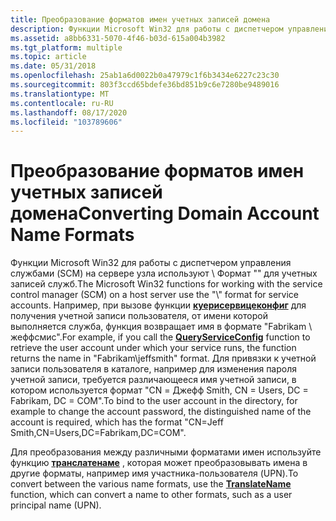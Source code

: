 ```yaml
---
title: Преобразование форматов имен учетных записей домена
description: Функции Microsoft Win32 для работы с диспетчером управления службами (SCM) на сервере узла используют \ 0034; \\ Формат имени пользователя домена \ 0034; для учетных записей служб.
ms.assetid: a8bb6331-5070-4f46-b03d-615a004b3982
ms.tgt_platform: multiple
ms.topic: article
ms.date: 05/31/2018
ms.openlocfilehash: 25ab1a6d0022b0a47979c1f6b3434e6227c23c30
ms.sourcegitcommit: 803f3ccd65bdefe36bd851b9c6e7280be9489016
ms.translationtype: MT
ms.contentlocale: ru-RU
ms.lasthandoff: 08/17/2020
ms.locfileid: "103789606"
---
```

# <a name="converting-domain-account-name-formats"></a><span data-ttu-id="441fc-103">Преобразование форматов имен учетных записей домена</span><span class="sxs-lookup"><span data-stu-id="441fc-103">Converting Domain Account Name Formats</span></span>

<span data-ttu-id="441fc-104">Функции Microsoft Win32 для работы с диспетчером управления службами (SCM) на сервере узла используют <domain> \\ <username> Формат "" для учетных записей служб.</span><span class="sxs-lookup"><span data-stu-id="441fc-104">The Microsoft Win32 functions for working with the service control manager (SCM) on a host server use the "<domain>\\<username>" format for service accounts.</span></span> <span data-ttu-id="441fc-105">Например, при вызове функции [**куерисервицеконфиг**](/windows/desktop/api/winsvc/nf-winsvc-queryserviceconfiga) для получения учетной записи пользователя, от имени которой выполняется служба, функция возвращает имя в формате "Fabrikam \\ жеффсмис".</span><span class="sxs-lookup"><span data-stu-id="441fc-105">For example, if you call the [**QueryServiceConfig**](/windows/desktop/api/winsvc/nf-winsvc-queryserviceconfiga) function to retrieve the user account under which your service runs, the function returns the name in "Fabrikam\\jeffsmith" format.</span></span> <span data-ttu-id="441fc-106">Для привязки к учетной записи пользователя в каталоге, например для изменения пароля учетной записи, требуется различающееся имя учетной записи, в котором используется формат "CN = Джефф Smith, CN = Users, DC = Fabrikam, DC = COM".</span><span class="sxs-lookup"><span data-stu-id="441fc-106">To bind to the user account in the directory, for example to change the account password, the distinguished name of the account is required, which has the format "CN=Jeff Smith,CN=Users,DC=Fabrikam,DC=COM".</span></span>

<span data-ttu-id="441fc-107">Для преобразования между различными форматами имен используйте функцию [**транслатенаме**](/windows/desktop/api/secext/nf-secext-translatenamea) , которая может преобразовывать имена в другие форматы, например имя участника-пользователя (UPN).</span><span class="sxs-lookup"><span data-stu-id="441fc-107">To convert between the various name formats, use the [**TranslateName**](/windows/desktop/api/secext/nf-secext-translatenamea) function, which can convert a name to other formats, such as a user principal name (UPN).</span></span>

 

 